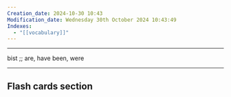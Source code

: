 ```yaml
---
Creation_date: 2024-10-30 10:43
Modification_date: Wednesday 30th October 2024 10:43:49
Indexes:
  - "[[vocabulary]]"
---
```


----

bist ;; are, have been, were



















---
## Flash cards section

